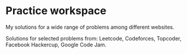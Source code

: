 # Practice workspace
My solutions for a wide range of problems among different websites.

Solutions for selected problems from: Leetcode, Codeforces, Topcoder, Facebook Hackercup, Google Code Jam.
